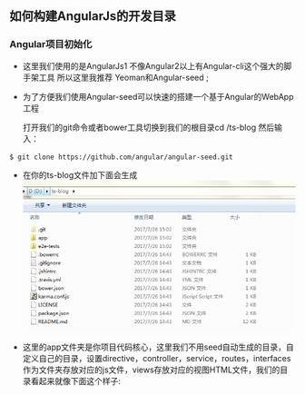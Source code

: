 ## 如何构建AngularJs的开发目录

### Angular项目初始化

* 这里我们使用的是AngularJs1 不像Angular2以上有Angular-cli这个强大的脚手架工具 所以这里我推荐 Yeoman和Angular-seed ;
* 为了方便我们使用Angular-seed可以快速的搭建一个基于Angular的WebApp工程

  打开我们的git命令或者bower工具切换到我们的根目录cd /ts-blog 然后输入：

```
$ git clone https://github.com/angular/angular-seed.git
```

* 在你的ts-blog文件加下面会生成![](/assets/import.png)

* 这里的app文件夹是你项目代码核心，这里我们不用seed自动生成的目录，自定义自己的目录，设置directive，controller，service，routes，interfaces作为文件夹存放对应的js文件，views存放对应的视图HTML文件，我们的目录看起来就像下面这个样子:

















